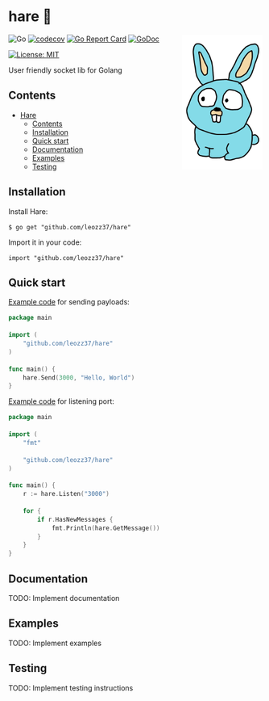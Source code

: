 # hare 🐇

<img align="right" width="159px" src="./resources/images/small-icon.png">

![Go](https://github.com/leozz37/hare/workflows/Go/badge.svg)
[![codecov](https://codecov.io/gh/leozz37/hare/branch/main/graph/badge.svg?token=QC44PEpHRi)](https://codecov.io/gh/leozz37/hare)
[![Go Report Card](https://goreportcard.com/badge/github.com/leozz37/hare)](https://goreportcard.com/report/github.com/leozz37/hare)
[![GoDoc](https://pkg.go.dev/badge/github.com/leozz37/hare?status.svg)](https://pkg.go.dev/github.com/leozz37/hare?tab=doc)
<!-- [![Release](https://img.shields.io/github/release/leozz37/hare.svg?style=flat-square)](https://github.com/leozz37/hare/releases) -->
[![License: MIT](https://img.shields.io/badge/License-MIT-yellow.svg)](https://opensource.org/licenses/MIT)

User friendly socket lib for Golang

## Contents

- [Hare](#hare-)
  - [Contents](#contents)
  - [Installation](#installation)
  - [Quick start](#quick-start)
  - [Documentation](#documentation)
  - [Examples](#examples)
  - [Testing](#testing)

## Installation

Install Hare:

```shell
$ go get "github.com/leozz37/hare"
```

Import it in your code:

```shell
import "github.com/leozz37/hare"
```

## Quick start

[Example code](./examples/send.go) for sending payloads:

```go
package main

import (
    "github.com/leozz37/hare"
)

func main() {
    hare.Send(3000, "Hello, World")
}
```

[Example code](./examples/listen.go) for listening port:

```go
package main

import (
    "fmt"

    "github.com/leozz37/hare"
)

func main() {
    r := hare.Listen("3000")

    for {
        if r.HasNewMessages {
            fmt.Println(hare.GetMessage())
        }
    }
}
```

## Documentation

TODO: Implement documentation

## Examples

TODO: Implement examples

## Testing

TODO: Implement testing instructions
